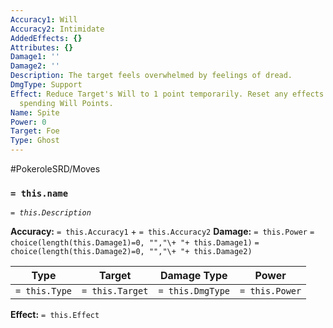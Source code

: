 ```yaml
---
Accuracy1: Will
Accuracy2: Intimidate
AddedEffects: {}
Attributes: {}
Damage1: ''
Damage2: ''
Description: The target feels overwhelmed by feelings of dread.
DmgType: Support
Effect: Reduce Target's Will to 1 point temporarily. Reset any effects it got from
  spending Will Points.
Name: Spite
Power: 0
Target: Foe
Type: Ghost
---
```


#PokeroleSRD/Moves

### `= this.name` 
*`= this.Description`*

**Accuracy:** `= this.Accuracy1` + `= this.Accuracy2`
**Damage:** `= this.Power` `= choice(length(this.Damage1)=0, "","\+ "+ this.Damage1)` `= choice(length(this.Damage2)=0, "","\+ "+ this.Damage2)`

| Type          | Target          | Damage Type          | Power          |
| ------------- | --------------- | ---------------- | -------------- |
| `= this.Type` | `= this.Target` | `= this.DmgType` | `= this.Power` | 

**Effect:** `= this.Effect`